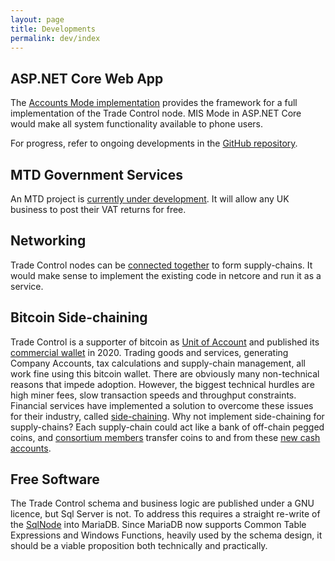 ```yaml
---
layout: page
title: Developments
permalink: dev/index
---
```


## ASP.NET Core Web App
The [Accounts Mode implementation](../tutorials/installing-web) provides the framework for a full implementation of the Trade Control node. MIS Mode in ASP.NET Core would make all system functionality available to phone users.

For progress, refer to ongoing developments in the [GitHub repository](https://github.com/TradeControl/tradecontrol.web/blob/master/docs/dev_plan.md).

## MTD Government Services
An MTD project is [currently under development](https://github.com/TradeControl/hmrc_mtd). It will allow any UK business to post their VAT returns for free.

## Networking
Trade Control nodes can be [connected together](../tutorials/network_overview) to form supply-chains. It would make sense to implement the existing code in netcore and run it as a service.

## Bitcoin Side-chaining
Trade Control is a supporter of bitcoin as [Unit of Account](../tutorials/bitcoin_overview) and published its [commercial wallet](https://tradecontrol.github.io/bitcoin) in 2020. Trading goods and services, generating Company Accounts, tax calculations and supply-chain management, all work fine using this bitcoin wallet. There are obviously many non-technical reasons that impede adoption. However, the biggest technical hurdles are high miner fees, slow transaction speeds and throughput constraints. Financial services have implemented a solution to overcome these issues for their industry, called [side-chaining](https://en.wikipedia.org/wiki/Lightning_Network). Why not implement side-chaining for supply-chains? Each supply-chain could act like a bank of off-chain pegged coins, and [consortium members](../tutorials/network_overview) transfer coins to and from these [new cash accounts](../tutorials/bitcoin#coin-transfers).

## Free Software
The Trade Control schema and business logic are published under a GNU licence, but Sql Server is not. To address this requires a straight re-write of the [SqlNode](https://github.com/tradecontrol/sqlnode) into MariaDB. Since MariaDB now supports Common Table Expressions and Windows Functions, heavily used by the schema design, it should be a viable proposition both technically and practically.
